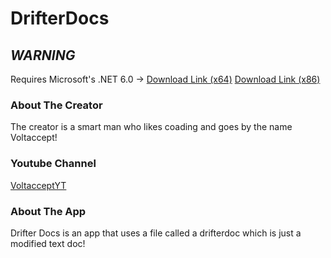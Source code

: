 # DrifterDocs
## *WARNING*
Requires Microsoft's .NET 6.0 -> 
[Download Link (x64)](https://download.visualstudio.microsoft.com/download/pr/97eb0863-ef19-4f74-ac83-5ab594acb830/593ea1cd7b879bea4f75ab638c34de22/aspnetcore-runtime-6.0.16-win-x64.exe)
[Download Link (x86)](https://download.visualstudio.microsoft.com/download/pr/a4f38d1f-1d4d-41f0-8937-fcdd3fc692a2/64133ed947181f97400234cdd7e76c4f/aspnetcore-runtime-6.0.16-win-x86.exe)
### About The Creator
The creator is a smart man who likes coading and goes by the name Voltaccept!
### Youtube Channel
[VoltacceptYT](https://www.youtube.com/@voltaccept)
### About The App
Drifter Docs is an app that uses a file called a drifterdoc which is just a modified text doc!

